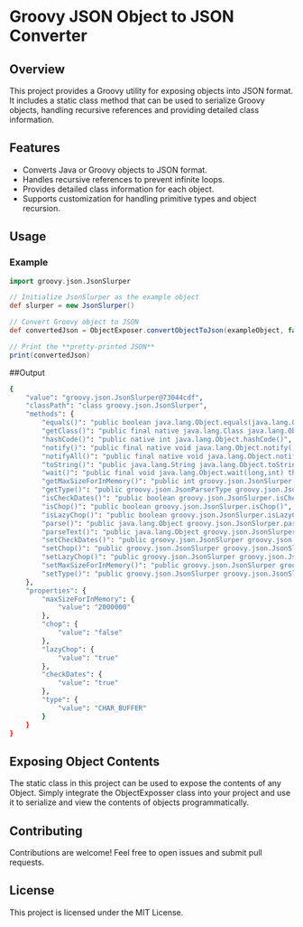 # Groovy JSON Object to JSON Converter

## Overview

This project provides a Groovy utility for exposing objects into JSON format. It includes a static class method that can be used to serialize Groovy objects, handling recursive references and providing detailed class information.

## Features

- Converts Java or Groovy objects to JSON format.
- Handles recursive references to prevent infinite loops.
- Provides detailed class information for each object.
- Supports customization for handling primitive types and object recursion.

## Usage

### Example

```groovy
import groovy.json.JsonSlurper

// Initialize JsonSlurper as the example object
def slurper = new JsonSlurper()

// Convert Groovy object to JSON
def convertedJson = ObjectExposer.convertObjectToJson(exampleObject, false, false)

// Print the **pretty-printed JSON**
print(convertedJson)
```
##Output
```bash
{
    "value": "groovy.json.JsonSlurper@73044cdf",
    "classPath": "class groovy.json.JsonSlurper",
    "methods": {
        "equals()": "public boolean java.lang.Object.equals(java.lang.Object)",
        "getClass()": "public final native java.lang.Class java.lang.Object.getClass()",
        "hashCode()": "public native int java.lang.Object.hashCode()",
        "notify()": "public final native void java.lang.Object.notify()",
        "notifyAll()": "public final native void java.lang.Object.notifyAll()",
        "toString()": "public java.lang.String java.lang.Object.toString()",
        "wait()": "public final void java.lang.Object.wait(long,int) throws java.lang.InterruptedException",
        "getMaxSizeForInMemory()": "public int groovy.json.JsonSlurper.getMaxSizeForInMemory()",
        "getType()": "public groovy.json.JsonParserType groovy.json.JsonSlurper.getType()",
        "isCheckDates()": "public boolean groovy.json.JsonSlurper.isCheckDates()",
        "isChop()": "public boolean groovy.json.JsonSlurper.isChop()",
        "isLazyChop()": "public boolean groovy.json.JsonSlurper.isLazyChop()",
        "parse()": "public java.lang.Object groovy.json.JsonSlurper.parse(java.util.Map,java.net.URL,java.lang.String)",
        "parseText()": "public java.lang.Object groovy.json.JsonSlurper.parseText(java.lang.String)",
        "setCheckDates()": "public groovy.json.JsonSlurper groovy.json.JsonSlurper.setCheckDates(boolean)",
        "setChop()": "public groovy.json.JsonSlurper groovy.json.JsonSlurper.setChop(boolean)",
        "setLazyChop()": "public groovy.json.JsonSlurper groovy.json.JsonSlurper.setLazyChop(boolean)",
        "setMaxSizeForInMemory()": "public groovy.json.JsonSlurper groovy.json.JsonSlurper.setMaxSizeForInMemory(int)",
        "setType()": "public groovy.json.JsonSlurper groovy.json.JsonSlurper.setType(groovy.json.JsonParserType)"
    },
    "properties": {
        "maxSizeForInMemory": {
            "value": "2000000"
        },
        "chop": {
            "value": "false"
        },
        "lazyChop": {
            "value": "true"
        },
        "checkDates": {
            "value": "true"
        },
        "type": {
            "value": "CHAR_BUFFER"
        }
    }
}
```

## Exposing Object Contents

The static class in this project can be used to expose the contents of any Object. Simply integrate the ObjectExposser class into your project and use it to serialize and view the contents of objects programmatically.

## Contributing
Contributions are welcome! Feel free to open issues and submit pull requests.

## License
This project is licensed under the MIT License.
